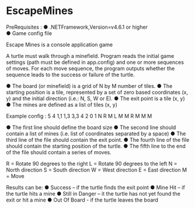 # EscapeMines

PreRequisites :
● .NETFramework,Version=v4.6.1 or higher <br/>
● Game config file

Escape Mines is a console application game

A turtle must walk through a minefield. Program reads the initial game settings (path must be defined in app.config) and one or more sequences of moves. For each move sequence, the program outputs whether the sequence leads to the success or failure of the turtle.

● The board (or minefield) is a grid of N by M number of tiles.
● The starting position is a tile, represented by a set of zero based coordinates (x, y) and the initial
direction (i.e.: N, S, W or E).
● The exit point is a tile (x, y)
● The mines are defined as a list of tiles (x, y)

Example config :
5 4
1,1 1,3 3,3
4 2
0 1 N
R M L M M
R M M M

● The first line should define the board size
● The second line should contain a list of mines (i.e. list of coordinates separated by a space)
● The third line of the file should contain the exit point.
● The fourth line of the file should contain the starting position of the turtle.
● The fifth line to the end of the file should contain a series of moves.

R = Rotate 90 degrees to the right
L = Rotate 90 degrees to the left
N = North direction
S = South direction
W = West direction
E = East direction
M = Move


Results can be:
● Success – if the turtle finds the exit point
● Mine Hit – if the turtle hits a mine
● Still in Danger – it the turtle has not yet found the exit or hit a mine
● Out Of Board - if the turtle leaves the board
